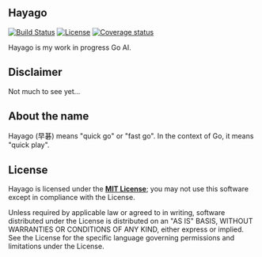 ## Hayago

[![Build Status](https://travis-ci.org/sungiant/hayago.png?branch=master)](https://travis-ci.org/sungiant/hayago)
[![License](https://img.shields.io/badge/license-MIT-lightgrey.svg)](https://raw.githubusercontent.com/sungiant/hayago/master/LICENSE)
[![Coverage status](https://img.shields.io/codecov/c/github/sungiant/hayago/master.svg)](https://codecov.io/github/sungiant/hayago)

Hayago is my work in progress Go AI.

## Disclaimer

Not much to see yet...

## About the name

Hayago (早碁) means "quick go" or "fast go". In the context of Go, it means "quick play".

## License

Hayago is licensed under the **[MIT License][mit]**; you may not use this software except in compliance with the License.

Unless required by applicable law or agreed to in writing, software
distributed under the License is distributed on an "AS IS" BASIS,
WITHOUT WARRANTIES OR CONDITIONS OF ANY KIND, either express or implied.
See the License for the specific language governing permissions and
limitations under the License.

[mit]: https://raw.githubusercontent.com/sungiant/zenith/hayago/LICENSE
